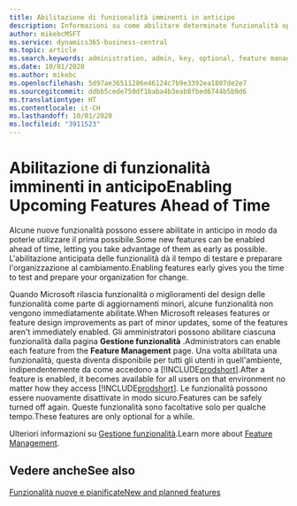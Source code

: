 ```yaml
---
title: Abilitazione di funzionalità imminenti in anticipo
description: Informazioni su come abilitare determinate funzionalità opzionali prima che diventino obbligatorie.
author: mikebcMSFT
ms.service: dynamics365-business-central
ms.topic: article
ms.search.keywords: administration, admin, key, optional, feature management, early access, preview
ms.date: 10/01/2020
ms.author: mikebc
ms.openlocfilehash: 5d97ae36511286e46124c7b9e3392ea1807de2e7
ms.sourcegitcommit: ddbb5cede750df1baba4b3eab8fbed6744b5b9d6
ms.translationtype: HT
ms.contentlocale: it-CH
ms.lasthandoff: 10/01/2020
ms.locfileid: "3911523"
---
```

# <a name="enabling-upcoming-features-ahead-of-time"></a><span data-ttu-id="d1e52-103">Abilitazione di funzionalità imminenti in anticipo</span><span class="sxs-lookup"><span data-stu-id="d1e52-103">Enabling Upcoming Features Ahead of Time</span></span>

<span data-ttu-id="d1e52-104">Alcune nuove funzionalità possono essere abilitate in anticipo in modo da poterle utilizzare il prima possibile.</span><span class="sxs-lookup"><span data-stu-id="d1e52-104">Some new features can be enabled ahead of time, letting you take advantage of them as early as possible.</span></span> <span data-ttu-id="d1e52-105">L'abilitazione anticipata delle funzionalità dà il tempo di testare e preparare l'organizzazione al cambiamento.</span><span class="sxs-lookup"><span data-stu-id="d1e52-105">Enabling features early gives you the time to test and prepare your organization for change.</span></span>

<span data-ttu-id="d1e52-106">Quando Microsoft rilascia funzionalità o miglioramenti del design delle funzionalità come parte di aggiornamenti minori, alcune funzionalità non vengono immediatamente abilitate.</span><span class="sxs-lookup"><span data-stu-id="d1e52-106">When Microsoft releases features or feature design improvements as part of minor updates, some of the features aren't immediately enabled.</span></span> <span data-ttu-id="d1e52-107">Gli amministratori possono abilitare ciascuna funzionalità dalla pagina **Gestione funzionalità** .</span><span class="sxs-lookup"><span data-stu-id="d1e52-107">Administrators can enable each feature from the **Feature Management** page.</span></span> <span data-ttu-id="d1e52-108">Una volta abilitata una funzionalità, questa diventa disponibile per tutti gli utenti in quell'ambiente, indipendentemente da come accedono a [!INCLUDE[prodshort](includes/prodshort.md)].</span><span class="sxs-lookup"><span data-stu-id="d1e52-108">After a feature is enabled, it becomes available for all users on that environment no matter how they access [!INCLUDE[prodshort](includes/prodshort.md)].</span></span> <span data-ttu-id="d1e52-109">Le funzionalità possono essere nuovamente disattivate in modo sicuro.</span><span class="sxs-lookup"><span data-stu-id="d1e52-109">Features can be safely turned off again.</span></span> <span data-ttu-id="d1e52-110">Queste funzionalità sono facoltative solo per qualche tempo.</span><span class="sxs-lookup"><span data-stu-id="d1e52-110">These features are only optional for a while.</span></span>

<span data-ttu-id="d1e52-111">Ulteriori informazioni su [Gestione funzionalità](/dynamics365/business-central/dev-itpro/administration/feature-management).</span><span class="sxs-lookup"><span data-stu-id="d1e52-111">Learn more about [Feature Management](/dynamics365/business-central/dev-itpro/administration/feature-management).</span></span>  

## <a name="see-also"></a><span data-ttu-id="d1e52-112">Vedere anche</span><span class="sxs-lookup"><span data-stu-id="d1e52-112">See also</span></span>

[<span data-ttu-id="d1e52-113">Funzionalità nuove e pianificate</span><span class="sxs-lookup"><span data-stu-id="d1e52-113">New and planned features</span></span>](https://aka.ms/Dynamics365ReleasePlan)  

